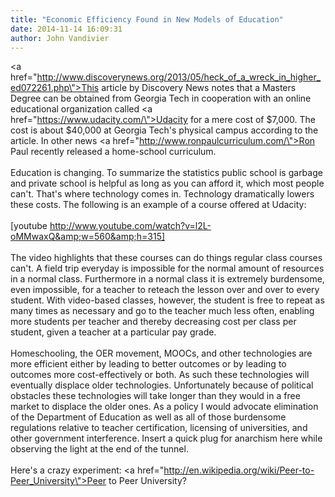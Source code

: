 ```yaml
---
title: "Economic Efficiency Found in New Models of Education"
date: 2014-11-14 16:09:31
author: John Vandivier
---
```




<a href=\"http://www.discoverynews.org/2013/05/heck_of_a_wreck_in_higher_ed072261.php\">This article</a> by Discovery News notes that a Masters Degree can be obtained from Georgia Tech in cooperation with an online educational organization called <a href=\"https://www.udacity.com/\">Udacity</a> for a mere cost of $7,000. The cost is about $40,000 at Georgia Tech's physical campus according to the article. In other news <a href=\"http://www.ronpaulcurriculum.com/\">Ron Paul recently released a home-school curriculum</a>.<br /><br />Education is changing. To summarize the statistics public school is garbage and private school is helpful as long as you can afford it, which most people can't. That's where technology comes in. Technology dramatically lowers these costs. The following is an example of a course offered at Udacity:<br /><br />[youtube http://www.youtube.com/watch?v=l2L-oMMwaxQ&amp;w=560&amp;h=315]<br /><br />The video highlights that these courses can do things regular class courses can't. A field trip everyday is impossible for the normal amount of resources in a normal class. Furthermore in a normal class it is extremely burdensome, even impossible, for a teacher to reteach the lesson over and over to every student. With video-based classes, however, the student is free to repeat as many times as necessary and go to the teacher much less often, enabling more students per teacher and thereby decreasing cost per class per student, given a teacher at a particular pay grade.<br /><br />Homeschooling, the OER movement, MOOCs, and other technologies are more efficient either by leading to better outcomes or by leading to outcomes more cost-effectively or both. As such these technologies will eventually displace older technologies. Unfortunately because of political obstacles these technologies will take longer than they would in a free market to displace the older ones. As a policy I would advocate elimination of the Department of Education as well as all of those burdensome regulations relative to teacher certification, licensing of universities, and other government interference. Insert a quick plug for anarchism here while observing the light at the end of the tunnel.<br /><br />Here's a crazy experiment: <a href=\"http://en.wikipedia.org/wiki/Peer-to-Peer_University\">Peer to Peer University</a>?